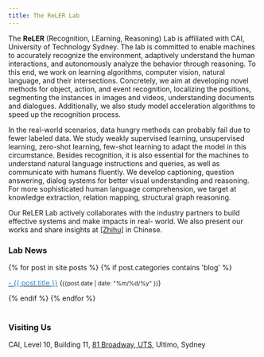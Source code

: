 ```yaml
---
title: The ReLER Lab
---
```


<!--![alt text](./images/home.jpg "Logo Title Text 1")-->


The **ReLER** (Recognition, LEarning, Reasoning) Lab is affiliated with CAI, University of Technology Sydney. The lab is committed to enable machines to
accurately recognize the environment, adaptively understand the human interactions, and
autonomously analyze the behavior through reasoning. To this end, we work on learning algorithms, computer
vision, natural language, and their intersections. Concretely, we aim at
developing novel methods for object, action, and event recognition, localizing the
positions, segmenting the instances in images and videos, understanding documents and dialogues. Additionally, we also study model
acceleration algorithms to speed up the recognition process.

In the real-world scenarios, data
hungry methods can probably fail due to fewer labeled data. We study weakly supervised
learning, unsupervised learning, zero-shot learning, few-shot learning to adapt the model in
this circumstance. Besides recognition, it is also essential for the machines to understand
natural language instructions and queries, as well as communicate with humans fluently.
We develop captioning, question answering, dialog systems for better visual understanding
and reasoning. For more sophisticated human language comprehension, we target at
knowledge extraction, relation mapping, structural graph reasoning.

Our ReLER Lab actively
collaborates with the industry partners to build effective systems and make impacts in real-
world. We also present our works and share insights at [[Zhihu]](https://www.zhihu.com/column/reler-lab) in Chinese.


### **Lab News**

<div class="content list">
  {% for post in site.posts %}
    {% if post.categories contains 'blog' %}
    <div class="list-item">
    <p class="list-post-title">
        <a href="{{ site.baseurl }}{{ post.url }}"><span style="color:#268bd2;">- {{ post.title }}</span></a> (<small>{{post.date | date: "%m/%d/%y" }}</small>)
        </p>
    </div>
    {% endif %}
  {% endfor %}
</div>

<br>

### Visiting Us
CAI,
Level 10, Building 11,
[81 Broadway, UTS](https://www.google.com/maps/place/UTS+Faculty+of+Engineering+and+IT/@-33.8840299,151.199234,15z/data=!4m5!3m4!1s0x0:0x5aa7383337c73213!8m2!3d-33.8840299!4d151.199234),
Ultimo, Sydney


<script type="text/javascript" id="clustrmaps" src="//cdn.clustrmaps.com/map_v2.js?cl=ffffff&w=a&t=tt&d=R6kkJJHFXSfn-rkx6x5IRy0LT3iCdn0ZZmgCGudK2RA"></script>
